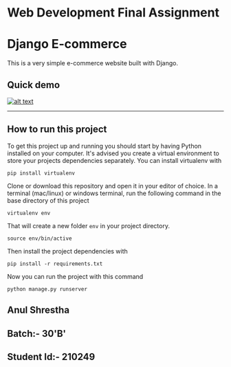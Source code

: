 
# Web Development Final Assignment

# Django E-commerce

This is a very simple e-commerce website built with Django.

## Quick demo

[![alt text](https://justdjango.s3-us-west-2.amazonaws.com/media/gifs/djecommerce.gif "Logo")](https://youtu.be/z4USlooVXG0)

---



## How to run this project

To get this project up and running you should start by having Python installed on your computer. It's advised you create a virtual environment to store your projects dependencies separately. You can install virtualenv with

```
pip install virtualenv
```

Clone or download this repository and open it in your editor of choice. In a terminal (mac/linux) or windows terminal, run the following command in the base directory of this project

```
virtualenv env
```

That will create a new folder `env` in your project directory. 

```
source env/bin/active
```

Then install the project dependencies with

```
pip install -r requirements.txt
```

Now you can run the project with this command

```
python manage.py runserver
```

## Anul Shrestha
## Batch:- 30'B'
## Student Id:- 210249
